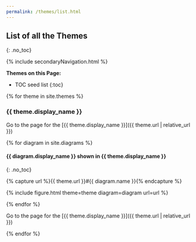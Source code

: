 ```yaml
---
permalink: /themes/list.html
---
```

## List of all the Themes
{: .no_toc}

{% include secondaryNavigation.html %}

**Themes on this Page:**

* TOC seed list
{:toc}

{% for theme in site.themes %}

### {{ theme.display_name }}

Go to the page for the [{{ theme.display_name }}]({{ theme.url | relative_url }})

{% for diagram in site.diagrams %}

#### {{ diagram.display_name }} shown in {{ theme.display_name }}
{: .no_toc}

{% capture url %}{{ theme.url }}#{{ diagram.name }}{% endcapture %}

{% include figure.html theme=theme diagram=diagram url=url %}

{% endfor %}

Go to the page for the [{{ theme.display_name }}]({{ theme.url | relative_url }})

{% endfor %}
